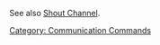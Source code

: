See also [Shout Channel](Shout_Channel.md "wikilink").

[Category: Communication
Commands](Category:_Communication_Commands "wikilink")
